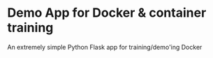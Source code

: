 # Demo App for Docker & container training
An extremely simple Python Flask app for training/demo'ing Docker 
